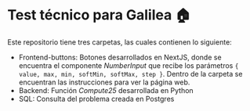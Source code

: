 # Test técnico para Galilea :house:
Este repositorio tiene tres carpetas, las cuales contienen lo siguiente:
* Frontend-buttons: Botones desarrollados en NextJS, donde se encuentra el componente *NumberInput* que recibe los parámetros ```{ value, max, min, softMin, softMax, step }```. Dentro de la carpeta se encuentran las instrucciones para ver la página web.
* Backend: Función *Compute25* desarrollada en Python
* SQL: Consulta del problema creada en Postgres